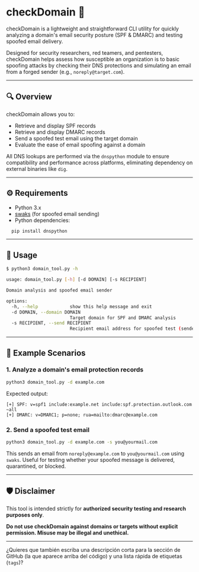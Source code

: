 # checkDomain 🧠

checkDomain is a lightweight and straightforward CLI utility for quickly analyzing a domain's email security posture (SPF & DMARC) and testing spoofed email delivery.

Designed for security researchers, red teamers, and pentesters, checkDomain helps assess how susceptible an organization is to basic spoofing attacks by checking their DNS protections and simulating an email from a forged sender (e.g., `noreply@target.com`).

---

## 🔍 Overview

checkDomain allows you to:

- Retrieve and display SPF records
- Retrieve and display DMARC records
- Send a spoofed test email using the target domain
- Evaluate the ease of email spoofing against a domain

All DNS lookups are performed via the `dnspython` module to ensure compatibility and performance across platforms, eliminating dependency on external binaries like `dig`.

---

## ⚙️ Requirements

- Python 3.x
- [swaks](https://github.com/jetmore/swaks) (for spoofed email sending)
- Python dependencies:

```bash
  pip install dnspython
```

---

## 🚀 Usage

```bash
$ python3 domain_tool.py -h

usage: domain_tool.py [-h] [-d DOMAIN] [-s RECIPIENT]

Domain analysis and spoofed email sender

options:
  -h, --help            show this help message and exit
  -d DOMAIN, --domain DOMAIN
                        Target domain for SPF and DMARC analysis
  -s RECIPIENT, --send RECIPIENT
                        Recipient email address for spoofed test (sender is noreply@domain)
```

---

## 🧪 Example Scenarios

### 1. Analyze a domain's email protection records

```bash
python3 domain_tool.py -d example.com
```

Expected output:

```
[+] SPF: v=spf1 include:example.net include:spf.protection.outlook.com ~all
[+] DMARC: v=DMARC1; p=none; rua=mailto:dmarc@example.com
```

### 2. Send a spoofed test email

```bash
python3 domain_tool.py -d example.com -s you@yourmail.com
```

This sends an email from `noreply@example.com` to `you@yourmail.com` using `swaks`. Useful for testing whether your spoofed message is delivered, quarantined, or blocked.

---

## 🛡️ Disclaimer

This tool is intended strictly for **authorized security testing and research purposes only**.

**Do not use checkDomain against domains or targets without explicit permission. Misuse may be illegal and unethical.**

---

¿Quieres que también escriba una descripción corta para la sección de GitHub (la que aparece arriba del código) y una lista rápida de etiquetas (`tags`)?
```
